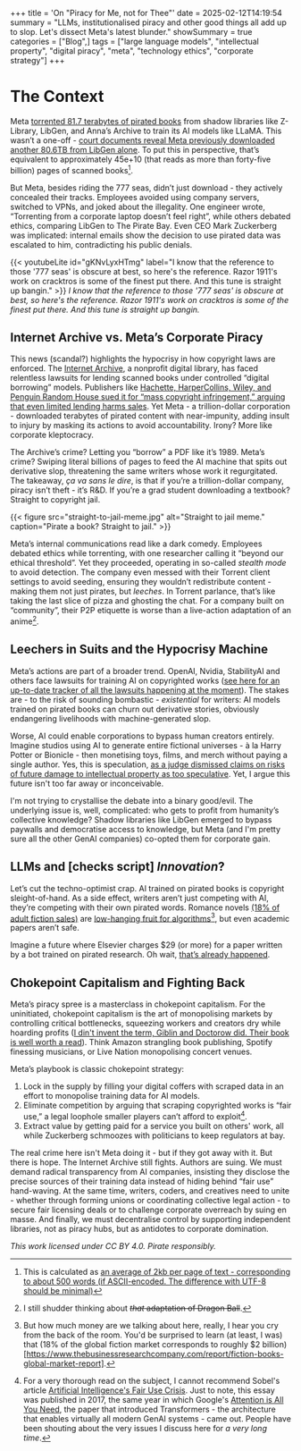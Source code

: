 +++
title = 'On "Piracy for Me, not for Thee"'
date = 2025-02-12T14:19:54
summary = "LLMs, institutionalised piracy and other good things all add up to slop. Let's dissect Meta's latest blunder."
showSummary = true
categories = ["Blog",]
tags = ["large language models", "intellectual property", "digital piracy", "meta", "technology ethics", "corporate strategy"]
+++
# The Context
Meta [torrented 81.7 terabytes of pirated books](https://arstechnica.com/tech-policy/2025/02/meta-torrented-over-81-7tb-of-pirated-books-to-train-ai-authors-say/) from shadow libraries like Z-Library, LibGen, and Anna’s Archive to train its AI models like LLaMA. This wasn’t a one-off - [court documents reveal Meta previously downloaded another 80.6TB from LibGen alone](https://cdn.arstechnica.net/wp-content/uploads/2025/02/Kadrey-v-Meta-Plaintiffs-Motion-for-Relief-2-5-25.pdf). To put this in perspective, that’s equivalent to approximately 45e+10 (that reads as more than forty-five billion) pages of scanned books[^1]. 

But Meta, besides riding the 777 seas, didn’t just download - they actively concealed their tracks. Employees avoided using company servers, switched to VPNs, and joked about the illegality. One engineer wrote, “Torrenting from a corporate laptop doesn’t feel right”, while others debated ethics, comparing LibGen to The Pirate Bay. Even CEO Mark Zuckerberg was implicated: internal emails show the decision to use pirated data was escalated to him, contradicting his public denials.

{{< youtubeLite id="gKNvLyxHTmg" label="I know that the reference to those '777 seas' is obscure at best, so here's the reference. Razor 1911's work on cracktros is some of the finest put there. And this tune is straight up bangin." >}}
_I know that the reference to those '777 seas' is obscure at best, so here's the reference. Razor 1911's work on cracktros is some of the finest put there. And this tune is straight up bangin._

## Internet Archive vs. Meta’s Corporate Piracy

This news (scandal?) highlights the hypocrisy in how copyright laws are enforced. The [Internet Archive](https://archive.org/), a nonprofit digital library, has faced relentless lawsuits for lending scanned books under controlled “digital borrowing” models. Publishers like [Hachette, HarperCollins, Wiley, and Penguin Random House sued it for “mass copyright infringement,” arguing that even limited lending harms sales](https://www.eff.org/cases/hachette-v-internet-archive). Yet Meta - a trillion-dollar corporation - downloaded terabytes of pirated content with near-impunity, adding insult to injury by masking its actions to avoid accountability. Irony? More like corporate kleptocracy.

The Archive’s crime? Letting you “borrow” a PDF like it’s 1989. Meta’s crime? Swiping literal billions of pages to feed the AI machine that spits out derivative slop, threatening the same writers whose work it regurgitated. The takeaway, _ça va sans le dire_, is that if you’re a trillion-dollar company, piracy isn’t theft - it’s R&D. If you’re a grad student downloading a textbook? Straight to copyright jail.

{{< figure
    src="straight-to-jail-meme.jpg"
    alt="Straight to jail meme."
    caption="Pirate a book? Straight to jail."
    >}}

Meta’s internal communications read like a dark comedy. Employees debated ethics while torrenting, with one researcher calling it “beyond our ethical threshold”. Yet they proceeded, operating in so-called _stealth mode_ to avoid detection. The company even messed with their Torrent client settings to avoid seeding, ensuring they wouldn’t redistribute content - making them not just pirates, but _leeches_. In Torrent parlance, that’s like taking the last slice of pizza and ghosting the chat. For a company built on “community”, their P2P etiquette is worse than a live-action adaptation of an anime[^2].

## Leechers in Suits and the Hypocrisy Machine

Meta’s actions are part of a broader trend. OpenAI, Nvidia, StabilityAI and others face lawsuits for training AI on copyrighted works ([see here for an up-to-date tracker of all the lawsuits happening at the moment](https://www.bakerlaw.com/services/artificial-intelligence-ai/case-tracker-artificial-intelligence-copyrights-and-class-actions/)). The stakes are - to the risk of sounding bombastic - _existential_ for writers: AI models trained on pirated books can churn out derivative stories, obviously endangering livelihoods with machine-generated slop.

Worse, AI could enable corporations to bypass human creators entirely. Imagine studios using AI to generate entire fictional universes - à la Harry Potter or Bionicle - then monetising toys, films, and merch without paying a single author. Yes, this is speculation, [as a judge dismissed claims on risks of future damage to intellectual property as too speculative](https://www.theverge.com/2024/2/13/24072131/sarah-silverman-paul-tremblay-openai-chatgpt-copyright-lawsuit). Yet, I argue this future isn't too far away or inconceivable. 

I'm not trying to crystallise the debate into a binary good/evil. The underlying issue is, well, complicated: who gets to profit from humanity’s collective knowledge? Shadow libraries like LibGen emerged to bypass paywalls and democratise access to knowledge, but Meta (and I'm pretty sure all the other GenAI companies) co-opted them for corporate gain.

## LLMs and [checks script] _Innovation_?

Let’s cut the techno-optimist crap. AI trained on pirated books is copyright sleight-of-hand. As a side effect, writers aren’t just competing with AI, they’re competing with their own pirated words. Romance novels [(18% of adult fiction sales)](https://fortune.com/2021/08/21/rom-com-pandemic-book-sales-romance-bookstore-day/) are [low-hanging fruit for algorithms](https://www.bbc.co.uk/news/business-64975524)[^3], but even academic papers aren’t safe. 

Imagine a future where Elsevier charges $29 (or more) for a paper written by a bot trained on pirated research. Oh wait, [that’s already happened](https://www.sciencedirect.com/science/article/pii/S2468023024002402).

## Chokepoint Capitalism and Fighting Back

Meta’s piracy spree is a masterclass in chokepoint capitalism. For the uninitiated, chokepoint capitalism is the art of monopolising markets by controlling critical bottlenecks, squeezing workers and creators dry while hoarding profits ([I din't invent the term, Giblin and Doctorow did. Their book is well worth a read](https://chokepointcapitalism.com/)). Think Amazon strangling book publishing, Spotify finessing musicians, or Live Nation monopolising concert venues.

Meta’s playbook is classic chokepoint strategy:

1.  Lock in the supply by filling your digital coffers with scraped data in an effort to monopolise training data for AI models.
2.  Eliminate competition by arguing that scraping copyrighted works is “fair use,” a legal loophole smaller players can’t afford to exploit[^4].
3.  Extract value by getting paid for a service you built on others' work, all while Zuckerberg schmoozes with politicians to keep regulators at bay.

The real crime here isn't Meta doing it - but if they got away with it. But there is hope. The Internet Archive still fights. Authors are suing. We must demand radical transparency from AI companies, insisting they disclose the precise sources of their training data instead of hiding behind “fair use” hand-waving. At the same time, writers, coders, and creatives need to unite - whether through forming unions or coordinating collective legal action - to secure fair licensing deals or to challenge corporate overreach by suing en masse. And finally, we must decentralise control by supporting independent libraries, not as piracy hubs, but as antidotes to corporate domination.

*This work licensed under CC BY 4.0. Pirate responsibly.*

[^1]: This is calculated as [an average of 2kb per page of text - corresponding to about 500 words (if ASCII-encoded. The difference with UTF-8 should be minimal)](https://superuser.com/questions/351791/what-is-a-general-rule-of-thumb-for-file-sizes-in-kb-mb-gb-etc)

[^2]: I still shudder thinking about ~~_that_ adaptation of Dragon Ball~~.

[^3]: But how much money are we talking about here, really, I hear you cry from the back of the room. You'd be surprised to learn (at least, I was) that (18% of the global fiction market corresponds to roughly $2 billion)[https://www.thebusinessresearchcompany.com/report/fiction-books-global-market-report].

[^4]: For a very thorough read on the subject, I cannot recommend Sobel's article [Artificial Intelligence's Fair Use Crisis](https://www.bensobel.org/files/articles/41.1_Sobel-FINAL.pdf). Just to note, this essay was published in 2017, the same year in which Google's [Attention is All You Need](https://arxiv.org/abs/1706.03762), the paper that introduced Transformers - the architecture that enables virtually all modern GenAI systems - came out. People have been shouting about the very issues I discuss here for *a very long time*.
